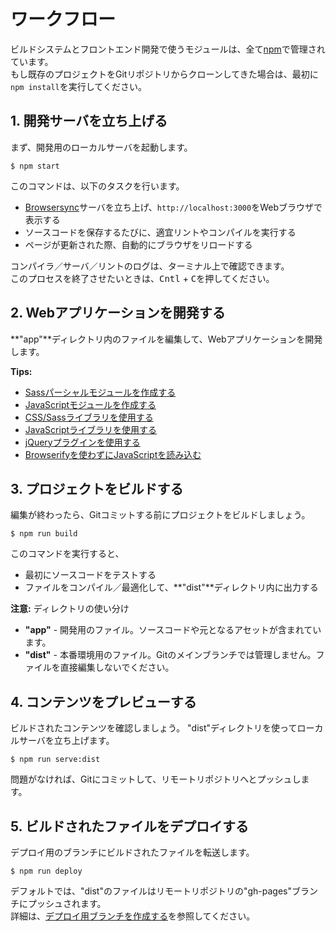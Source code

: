 # ワークフロー

ビルドシステムとフロントエンド開発で使うモジュールは、全て[npm](https://www.npmjs.com/)で管理されています。  
もし既存のプロジェクトをGitリポジトリからクローンしてきた場合は、最初に`npm install`を実行してください。

## 1. 開発サーバを立ち上げる
まず、開発用のローカルサーバを起動します。

```
$ npm start
```

このコマンドは、以下のタスクを行います。

- [Browsersync](https://www.browsersync.io/)サーバを立ち上げ、`http://localhost:3000`をWebブラウザで表示する
- ソースコードを保存するたびに、適宜リントやコンパイルを実行する
- ページが更新された際、自動的にブラウザをリロードする

コンパイラ／サーバ／リントのログは、ターミナル上で確認できます。  
このプロセスを終了させたいときは、<kbd>Cntl</kbd> + <kbd>C</kbd>を押してください。

## 2. Webアプリケーションを開発する
**"app"**ディレクトリ内のファイルを編集して、Webアプリケーションを開発します。

**Tips:**

- [Sassパーシャルモジュールを作成する](sass-modules.md)
- [JavaScriptモジュールを作成する](js-modules.md)
- [CSS/Sassライブラリを使用する](css-libraries.md)
- [JavaScriptライブラリを使用する](js-libraries.md)
- [jQueryプラグインを使用する](jquery-plugins.md)
- [Browserifyを使わずにJavaScriptを読み込む](js-without-browserify.md)

## 3. プロジェクトをビルドする
編集が終わったら、Gitコミットする前にプロジェクトをビルドしましょう。

```
$ npm run build
```

このコマンドを実行すると、

- 最初にソースコードをテストする
- ファイルをコンパイル／最適化して、**"dist"**ディレクトリ内に出力する

**注意:** ディレクトリの使い分け

- **"app"** - 開発用のファイル。ソースコードや元となるアセットが含まれています。
- **"dist"** - 本番環境用のファイル。Gitのメインブランチでは管理しません。ファイルを直接編集しないでください。

## 4. コンテンツをプレビューする
ビルドされたコンテンツを確認しましょう。
"dist"ディレクトリを使ってローカルサーバを立ち上げます。

```
$ npm run serve:dist
```

問題がなければ、Gitにコミットして、リモートリポジトリへとプッシュします。

## 5. ビルドされたファイルをデプロイする
デプロイ用のブランチにビルドされたファイルを転送します。

```
$ npm run deploy
```

デフォルトでは、"dist"のファイルはリモートリポジトリの"gh-pages"ブランチにプッシュされます。  
詳細は、[デプロイ用ブランチを作成する](deploy-branch.md)を参照してください。
